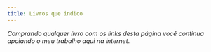 ```yaml
---
title: Livros que indico
---
```



*Comprando qualquer livro com os links desta página você continua apoiando o meu trabalho aqui na internet*.